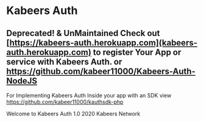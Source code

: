 #  Kabeers Auth
## Deprecated! & UnMaintained Check out [https://kabeers-auth.herokuapp.com](kabeers-auth.herokuapp.com) to register Your App or service with Kabeers Auth. or https://github.com/kabeer11000/Kabeers-Auth-NodeJS
For Implementing Kabeers Auth Inside your app with an SDK view https://github.com/kabeer11000/kauthsdk-php

Welcome to Kabeers Auth 1.0
2020 Kabeers Network
